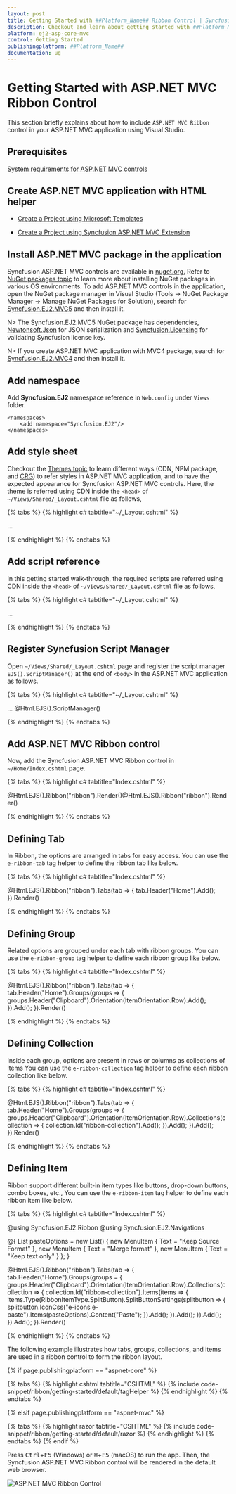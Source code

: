 ```yaml
---
layout: post
title: Getting Started with ##Platform_Name## Ribbon Control | Syncfusion
description: Checkout and learn about getting started with ##Platform_Name## Ribbon control of Syncfusion Essential JS 2 and more details.
platform: ej2-asp-core-mvc
control: Getting Started
publishingplatform: ##Platform_Name##
documentation: ug
---
```


# Getting Started with ASP.NET MVC Ribbon Control

This section briefly explains about how to include `ASP.NET MVC Ribbon` control in your ASP.NET MVC application using Visual Studio.

## Prerequisites

[System requirements for ASP.NET MVC controls](https://ej2.syncfusion.com/aspnetmvc/documentation/system-requirements)

## Create ASP.NET MVC application with HTML helper

* [Create a Project using Microsoft Templates](https://docs.microsoft.com/en-us/aspnet/core/tutorials/first-mvc-app/start-mvc?view=aspnetcore-6.0&tabs=visual-studio)

* [Create a Project using Syncfusion ASP.NET MVC Extension](https://ej2.syncfusion.com/aspnetmvc/documentation/getting-started/project-template)

## Install ASP.NET MVC package in the application

Syncfusion ASP.NET MVC controls are available in [nuget.org.](https://www.nuget.org/packages?q=syncfusion.EJ2) Refer to [NuGet packages topic](https://ej2.syncfusion.com/aspnetmvc/documentation/nuget-packages) to learn more about installing NuGet packages in various OS environments. To add ASP.NET MVC controls in the application, open the NuGet package manager in Visual Studio (Tools → NuGet Package Manager → Manage NuGet Packages for Solution), search for [Syncfusion.EJ2.MVC5](https://www.nuget.org/packages/Syncfusion.EJ2.MVC5) and then install it.

N> The Syncfusion.EJ2.MVC5 NuGet package has dependencies, [Newtonsoft.Json](https://www.nuget.org/packages/Newtonsoft.Json/) for JSON serialization and [Syncfusion.Licensing](https://www.nuget.org/packages/Syncfusion.Licensing/) for validating Syncfusion license key.

N> If you create ASP.NET MVC application with MVC4 package, search for [Syncfusion.EJ2.MVC4](https://www.nuget.org/packages/Syncfusion.EJ2.MVC4) and then install it. 

## Add namespace

Add **Syncfusion.EJ2** namespace reference in `Web.config` under `Views` folder.

```
<namespaces>
    <add namespace="Syncfusion.EJ2"/>
</namespaces>
```

## Add style sheet

Checkout the [Themes topic](https://ej2.syncfusion.com/aspnetmvc/documentation/appearance/theme) to learn different ways (CDN, NPM package, and [CRG](https://ej2.syncfusion.com/aspnetmvc/documentation/common/custom-resource-generator)) to refer styles in ASP.NET MVC application, and to have the expected appearance for Syncfusion ASP.NET MVC controls. Here, the theme is referred using CDN inside the `<head>` of `~/Views/Shared/_Layout.cshtml` file as follows,

{% tabs %}
{% highlight c# tabtitle="~/_Layout.cshtml" %}

<head>
    ...
    <!-- Syncfusion ASP.NET MVC controls styles -->
    <link rel="stylesheet" href="https://cdn.syncfusion.com/ej2/{{ site.ej2version }}/fluent.css" />
</head>

{% endhighlight %}
{% endtabs %}

## Add script reference

In this getting started walk-through, the required scripts are referred using CDN inside the `<head>` of `~/Views/Shared/_Layout.cshtml` file as follows,

{% tabs %}
{% highlight c# tabtitle="~/_Layout.cshtml" %}

<head>
    ...
    <!-- Syncfusion ASP.NET MVC controls scripts -->
    <script src="https://cdn.syncfusion.com/ej2/{{ site.ej2version }}/dist/ej2.min.js"></script>
</head>

{% endhighlight %}
{% endtabs %}

## Register Syncfusion Script Manager

Open `~/Views/Shared/_Layout.cshtml` page and register the script manager `EJS().ScriptManager()` at the end of `<body>` in the ASP.NET MVC application as follows. 

{% tabs %}
{% highlight c# tabtitle="~/_Layout.cshtml" %}

<body>
...
    <!-- Syncfusion ASP.NET MVC Script Manager -->
    @Html.EJS().ScriptManager()
</body>

{% endhighlight %}
{% endtabs %}

## Add ASP.NET MVC Ribbon control

Now, add the Syncfusion ASP.NET MVC Ribbon control in `~/Home/Index.cshtml` page.

{% tabs %}
{% highlight c# tabtitle="Index.cshtml" %}

@Html.EJS().Ribbon("ribbon").Render()@Html.EJS().Ribbon("ribbon").Render()

{% endhighlight %}
{% endtabs %}

## Defining Tab

In Ribbon, the options are arranged in tabs for easy access. You can use the `e-ribbon-tab` tag helper to define the ribbon tab like below.

{% tabs %}
{% highlight c# tabtitle="Index.cshtml" %}

@Html.EJS().Ribbon("ribbon").Tabs(tab =>
{
    tab.Header("Home").Add();
}).Render()

{% endhighlight %}
{% endtabs %}

## Defining Group

Related options are grouped under each tab with ribbon groups. You can use the `e-ribbon-group` tag helper to define each ribbon group like below.

{% tabs %}
{% highlight c# tabtitle="Index.cshtml" %}

@Html.EJS().Ribbon("ribbon").Tabs(tab =>
{
    tab.Header("Home").Groups(groups =>
    {
        groups.Header("Clipboard").Orientation(ItemOrientation.Row).Add();
    }).Add();
}).Render()

{% endhighlight %}
{% endtabs %}

## Defining Collection

Inside each group, options are present in rows or columns as collections of items You can use the `e-ribbon-collection` tag helper to define each ribbon collection like below.

{% tabs %}
{% highlight c# tabtitle="Index.cshtml" %}

@Html.EJS().Ribbon("ribbon").Tabs(tab =>
{
    tab.Header("Home").Groups(groups =>
    {
        groups.Header("Clipboard").Orientation(ItemOrientation.Row).Collections(collection =>
        {
            collection.Id("ribbon-collection").Add();
        }).Add();
    }).Add();
}).Render()

{% endhighlight %}
{% endtabs %}

## Defining Item

Ribbon support different built-in item types like buttons, drop-down buttons, combo boxes, etc., You can use the `e-ribbon-item` tag helper to define each ribbon item like below.

{% tabs %}
{% highlight c# tabtitle="Index.cshtml" %}

@using Syncfusion.EJ2.Ribbon
@using Syncfusion.EJ2.Navigations

@{
    List<MenuItem> pasteOptions = new List<MenuItem>() { new MenuItem { Text = "Keep Source Format" }, new MenuItem { Text = "Merge format" }, new MenuItem { Text = "Keep text only" } };
}

@Html.EJS().Ribbon("ribbon").Tabs(tab =>
{
    tab.Header("Home").Groups(groups =
    {
        groups.Header("Clipboard").Orientation(ItemOrientation.Row).Collections(collection =>
        {
            collection.Id("ribbon-collection").Items(items =>
            {
                items.Type(RibbonItemType.SplitButton).SplitButtonSettings(splitbutton =>
                {
                    splitbutton.IconCss("e-icons e-paste").Items(pasteOptions).Content("Paste");
                }).Add();
            }).Add();
        }).Add();
    }).Add();
}).Render()

{% endhighlight %}
{% endtabs %}

The following example illustrates how tabs, groups, collections, and items are used in a ribbon control to form the ribbon layout.

{% if page.publishingplatform == "aspnet-core" %}

{% tabs %}
{% highlight cshtml tabtitle="CSHTML" %}
{% include code-snippet/ribbon/getting-started/default/tagHelper %}
{% endhighlight %}
{% endtabs %}

{% elsif page.publishingplatform == "aspnet-mvc" %}

{% tabs %}
{% highlight razor tabtitle="CSHTML" %}
{% include code-snippet/ribbon/getting-started/default/razor %}
{% endhighlight %}
{% endtabs %}
{% endif %}

Press <kbd>Ctrl</kbd>+<kbd>F5</kbd> (Windows) or <kbd>⌘</kbd>+<kbd>F5</kbd> (macOS) to run the app. Then, the Syncfusion ASP.NET MVC Ribbon control will be rendered in the default web browser.

![ASP.NET MVC Ribbon Control](images/ribbon.png)
